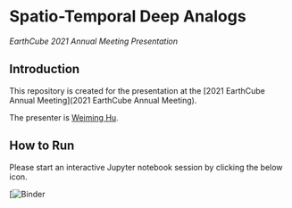 # Spatio-Temporal Deep Analogs

_EarthCube 2021 Annual Meeting Presentation_

## Introduction

This repository is created for the presentation at the [2021 EarthCube Annual Meeting](2021 EarthCube Annual Meeting).

The presenter is [Weiming Hu](https://weiming-hu.github.io/).

## How to Run

Please start an interactive Jupyter notebook session by clicking the below icon.

[![Binder](https://mybinder.org/v2/gh/Weiming-Hu/EarthCube2021/HEAD?filepath=WH_01_Spatio-Temporal_Deep_Analogs_2021.ipynb)
